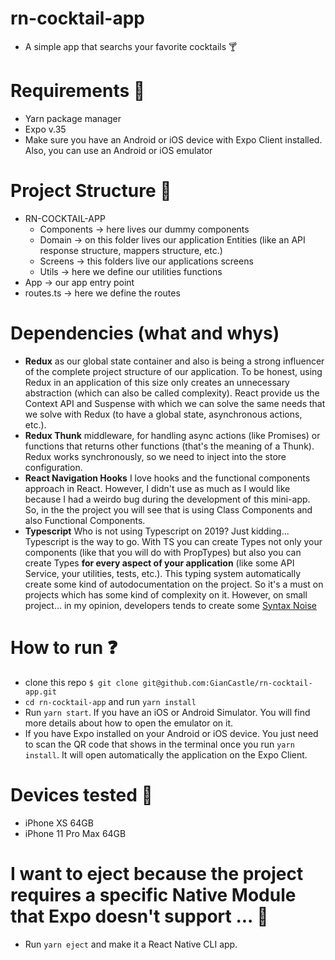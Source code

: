 # rn-cocktail-app
- A simple app that searchs your favorite cocktails 🍸

# Requirements 📝
- Yarn package manager
- Expo v.35
- Make sure you have an Android or iOS device with Expo Client installed. Also, you can use an Android or iOS emulator 
  
# Project Structure 🕋
- RN-COCKTAIL-APP
  - Components -> here lives our dummy components
  - Domain -> on this folder lives our application Entities (like an API response structure, mappers structure, etc.)
  - Screens -> this folders live our applications screens
  - Utils -> here we define our utilities functions 
- App -> our app entry point
- routes.ts -> here we define the routes

# Dependencies (what and whys)
- **Redux** as our global state container and also is being a strong influencer of the complete project structure of our application. To be honest, using Redux in an application of this size only creates an unnecessary abstraction (which can also be called complexity). React provide us the Context API and Suspense with which we can solve the same needs that we solve with Redux (to have a global state, asynchronous actions, etc.).
- **Redux Thunk** middleware, for handling async actions (like Promises) or functions that returns other functions (that's the meaning of a Thunk). Redux works synchronously, so we need to inject into the store configuration.
- **React Navigation Hooks** I love hooks and the functional components approach in React. However, I didn't use as much as I would like because I had a weirdo bug during the development of this mini-app. So, in the the project you will see that is using Class Components and also Functional Components.
- **Typescript** Who is not using Typescript on 2019? Just kidding... Typescript is the way to go. With TS you can create Types not only your components (like that you will do with PropTypes) but also you can create Types **for every aspect of your application** (like some API Service, your utilities, tests, etc.). This typing system automatically create some kind of autodocumentation on the project. So it's a must on projects which has some kind of complexity on it. However, on small project... in my opinion, developers tends to create some [Syntax Noise](https://en.wikipedia.org/wiki/Syntactic_noise)

# How to run ❓
- clone this repo `$ git clone git@github.com:GianCastle/rn-cocktail-app.git`
- `cd rn-cocktail-app` and run `yarn install`
- Run `yarn start`. If you have an iOS or Android Simulator. You will find more details about how to open the emulator on it.
- If you have Expo installed on your Android or iOS device. You just need to scan the QR code that shows in the terminal once you run `yarn install`. It will open automatically the application on the Expo Client.

# Devices tested 📱
- iPhone XS 64GB
- iPhone 11 Pro Max 64GB
  
# I want to eject because the project requires a specific Native Module that Expo doesn't support ... 🤔
- Run `yarn eject` and make it a React Native CLI app. 
